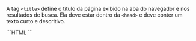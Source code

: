 A tag `<title>` define o título da página exibido na aba do navegador e nos resultados de busca. Ela deve estar dentro da `<head>` e deve conter um texto curto e descritivo.

<head>
    <title>Minha Página Incrível</title>
</head>
<head>
    <title>Minha Página Incrível</title>
</head>
<head>
    <title>Minha Página Incrível</title>
</head>
```HTML
<head>
    <title>Raccoon News</title>
</head>
```